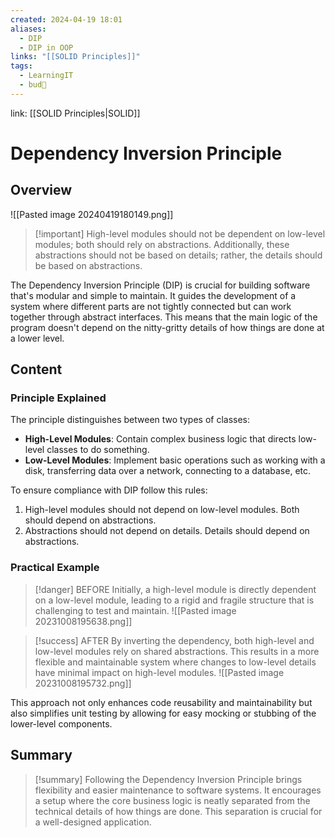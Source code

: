 ```yaml
---
created: 2024-04-19 18:01
aliases:
  - DIP
  - DIP in OOP
links: "[[SOLID Principles]]"
tags:
  - LearningIT
  - bud🌿
---
```

link: [[SOLID Principles|SOLID]]

# Dependency Inversion Principle

## Overview

![[Pasted image 20240419180149.png]]

> [!important] High-level modules should not be dependent on low-level modules; both should rely on abstractions. Additionally, these abstractions should not be based on details; rather, the details should be based on abstractions.

The Dependency Inversion Principle (DIP) is crucial for building software that's modular and simple to maintain. It guides the development of a system where different parts are not tightly connected but can work together through abstract interfaces. This means that the main logic of the program doesn't depend on the nitty-gritty details of how things are done at a lower level.

## Content

### Principle Explained

The principle distinguishes between two types of classes:

- **High-Level Modules**: Contain complex business logic that directs low-level classes to do something.
- **Low-Level Modules**: Implement basic operations such as working with a disk, transferring data over a network, connecting to a database, etc. 

To ensure compliance with DIP follow this rules:
1. High-level modules should not depend on low-level modules. Both should depend on abstractions.
2. Abstractions should not depend on details. Details should depend on abstractions.

### Practical Example

> [!danger]  BEFORE 
> Initially, a high-level module is directly dependent on a low-level module, leading to a rigid and fragile structure that is challenging to test and maintain. ![[Pasted image 20231008195638.png]]

> [!success]  AFTER 
> By inverting the dependency, both high-level and low-level modules rely on shared abstractions. This results in a more flexible and maintainable system where changes to low-level details have minimal impact on high-level modules. ![[Pasted image 20231008195732.png]]

This approach not only enhances code reusability and maintainability but also simplifies unit testing by allowing for easy mocking or stubbing of the lower-level components.


## Summary

> [!summary] 
> Following the Dependency Inversion Principle brings flexibility and easier maintenance to software systems. It encourages a setup where the core business logic is neatly separated from the technical details of how things are done. This separation is crucial for a well-designed application.

